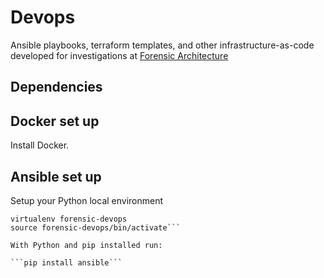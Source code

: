 # Devops

Ansible playbooks, terraform templates, and other infrastructure-as-code developed for investigations at [Forensic Architecture](https://forensic-architecture.org)

## Dependencies

## Docker set up

Install Docker.

## Ansible set up

Setup your Python local environment

```pip install virtualenv
virtualenv forensic-devops
source forensic-devops/bin/activate```

With Python and pip installed run:

```pip install ansible```
